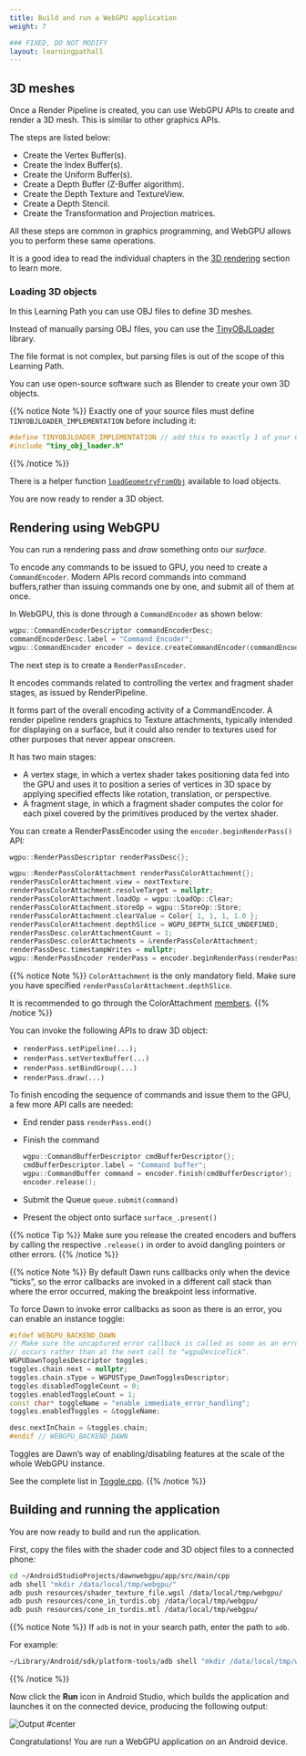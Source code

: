 ```yaml
---
title: Build and run a WebGPU application
weight: 7

### FIXED, DO NOT MODIFY
layout: learningpathall
---
```


## 3D meshes

Once a Render Pipeline is created, you can use WebGPU APIs to create and render a 3D mesh. This is similar to other graphics APIs. 

The steps are listed below:

* Create the Vertex Buffer(s).
* Create the Index Buffer(s).
* Create the Uniform Buffer(s).
* Create a Depth Buffer (Z-Buffer algorithm).
* Create the Depth Texture and TextureView.
* Create a Depth Stencil.
* Create the Transformation and Projection matrices.

All these steps are common in graphics programming, and WebGPU allows you to perform these same operations. 

It is a good idea to read the individual chapters in the [3D rendering](https://eliemichel.github.io/LearnWebGPU/basic-3d-rendering/index.html) section to learn more.

### Loading 3D objects

In this Learning Path you can use OBJ files to define 3D meshes. 

Instead of manually parsing OBJ files, you can use the [TinyOBJLoader](https://github.com/tinyobjloader/tinyobjloader) library. 

The file format is not complex, but parsing files is out of the scope of this Learning Path. 

You can use open-source software such as Blender to create your own 3D objects.

{{% notice Note %}}
Exactly one of your source files must define `TINYOBJLOADER_IMPLEMENTATION` before including it:

```C++
#define TINYOBJLOADER_IMPLEMENTATION // add this to exactly 1 of your C++ files
#include "tiny_obj_loader.h"
```
{{% /notice %}}

There is a helper function [`loadGeometryFromObj`](https://github.com/varunchariArm/Android_DawnWebGPU/blob/main/app/src/main/cpp/webgpuRenderer.cpp#L475) available to load objects.

You are now ready to render a 3D object.

## Rendering using WebGPU

You can run a rendering pass and *draw* something onto our *surface*. 

To encode any commands to be issued to GPU, you need to create a `CommandEncoder`. Modern APIs record commands into command buffers,rather than issuing commands one by one, and submit all of them at once. 

In WebGPU, this is done through a `CommandEncoder` as shown below:

```C++
wgpu::CommandEncoderDescriptor commandEncoderDesc;
commandEncoderDesc.label = "Command Encoder";
wgpu::CommandEncoder encoder = device.createCommandEncoder(commandEncoderDesc);
```

The next step is to create a `RenderPassEncoder`. 

It encodes commands related to controlling the vertex and fragment shader stages, as issued by RenderPipeline. 

It forms part of the overall encoding activity of a CommandEncoder. A render pipeline renders graphics to Texture attachments, typically intended for displaying on a surface, but it could also render to textures used for other purposes that never appear onscreen. 

It has two main stages:

* A vertex stage, in which a vertex shader takes positioning data fed into the GPU and uses it to position a series of vertices in 3D space by applying specified effects like rotation, translation, or perspective.
* A fragment stage, in which a fragment shader computes the color for each pixel covered by the primitives produced by the vertex shader.

You can create a RenderPassEncoder using the `encoder.beginRenderPass()` API:

```C++
wgpu::RenderPassDescriptor renderPassDesc{};

wgpu::RenderPassColorAttachment renderPassColorAttachment{};
renderPassColorAttachment.view = nextTexture;
renderPassColorAttachment.resolveTarget = nullptr;
renderPassColorAttachment.loadOp = wgpu::LoadOp::Clear;
renderPassColorAttachment.storeOp = wgpu::StoreOp::Store;
renderPassColorAttachment.clearValue = Color{ 1, 1, 1, 1.0 };
renderPassColorAttachment.depthSlice = WGPU_DEPTH_SLICE_UNDEFINED;
renderPassDesc.colorAttachmentCount = 1;
renderPassDesc.colorAttachments = &renderPassColorAttachment;
renderPassDesc.timestampWrites = nullptr;
wgpu::RenderPassEncoder renderPass = encoder.beginRenderPass(renderPassDesc);
```

{{% notice Note %}}
`ColorAttachment` is the only mandatory field. Make sure you have specified `renderPassColorAttachment.depthSlice`. 

It is recommended to go through the ColorAttachment [members](https://gpuweb.github.io/gpuweb/#color-attachments).
{{% /notice %}}

You can invoke the following APIs to draw 3D object:

* `renderPass.setPipeline(...);`
* `renderPass.setVertexBuffer(...)`
* `renderPass.setBindGroup(...)`
* `renderPass.draw(...)`

To finish encoding the sequence of commands and issue them to the GPU, a few more API calls are needed:

* End render pass `renderPass.end()`
* Finish the command
  
  ```C++
  wgpu::CommandBufferDescriptor cmdBufferDescriptor{};
  cmdBufferDescriptor.label = "Command buffer";
  wgpu::CommandBuffer command = encoder.finish(cmdBufferDescriptor);
  encoder.release();
  ```

* Submit the Queue `queue.submit(command)`
* Present the object onto surface `surface_.present()`

{{% notice Tip %}}
Make sure you release the created encoders and buffers by calling the respective `.release()` in order to avoid dangling pointers or other errors.
{{% /notice %}}

{{% notice Note %}}
By default Dawn runs callbacks only when the device “ticks”, so the error callbacks are invoked in a different call stack than where the error occurred, making the breakpoint less informative. 

To force Dawn to invoke error callbacks as soon as there is an error, you can enable an instance toggle:

```C++
#ifdef WEBGPU_BACKEND_DAWN
// Make sure the uncaptured error callback is called as soon as an error
// occurs rather than at the next call to "wgpuDeviceTick".
WGPUDawnTogglesDescriptor toggles;
toggles.chain.next = nullptr;
toggles.chain.sType = WGPUSType_DawnTogglesDescriptor;
toggles.disabledToggleCount = 0;
toggles.enabledToggleCount = 1;
const char* toggleName = "enable_immediate_error_handling";
toggles.enabledToggles = &toggleName;

desc.nextInChain = &toggles.chain;
#endif // WEBGPU_BACKEND_DAWN
```

Toggles are Dawn’s way of enabling/disabling features at the scale of the whole WebGPU instance. 

See the complete list in [Toggle.cpp](https://dawn.googlesource.com/dawn/+/refs/heads/main/src/dawn/native/Toggles.cpp#33).
{{% /notice %}}

## Building and running the application

You are now ready to build and run the application. 

First, copy the files with the shader code and 3D object files to a connected phone:

```bash
cd ~/AndroidStudioProjects/dawnwebgpu/app/src/main/cpp
adb shell "mkdir /data/local/tmp/webgpu/"
adb push resources/shader_texture_file.wgsl /data/local/tmp/webgpu/
adb push resources/cone_in_turdis.obj /data/local/tmp/webgpu/
adb push resources/cone_in_turdis.mtl /data/local/tmp/webgpu/
```

{{% notice Note %}}
If `adb` is not in your search path, enter the path to `adb`. 

For example:
```bash
~/Library/Android/sdk/platform-tools/adb shell "mkdir /data/local/tmp/webgpu/"
```

{{% /notice %}}

Now click the **Run** icon in Android Studio, which builds the application and launches it on the connected device, producing the following output:

![Output #center](images/output.gif  "Figure 10: Output")

Congratulations! You are run a WebGPU application on an Android device.